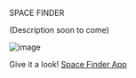 SPACE FINDER

(Description soon to come)

![image](https://github.com/RDixonCodes/homeFinderApp/assets/73620531/7125a384-0d38-44b8-bee7-413e41d9ee63)


Give it a look! [Space Finder App](https://home-finder-app-qrfu-rdixoncodes.vercel.app/)
